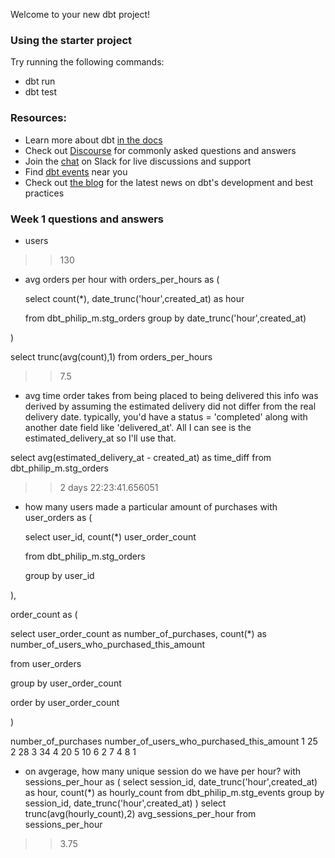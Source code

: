 Welcome to your new dbt project!

### Using the starter project

Try running the following commands:
- dbt run
- dbt test


### Resources:
- Learn more about dbt [in the docs](https://docs.getdbt.com/docs/introduction)
- Check out [Discourse](https://discourse.getdbt.com/) for commonly asked questions and answers
- Join the [chat](https://community.getdbt.com/) on Slack for live discussions and support
- Find [dbt events](https://events.getdbt.com) near you
- Check out [the blog](https://blog.getdbt.com/) for the latest news on dbt's development and best practices


### Week 1 questions and answers
- users
>>130
- avg orders per hour
with orders_per_hours as (

  select 
    count(*),
    date_trunc('hour',created_at) as hour
    
  from dbt_philip_m.stg_orders
  group by date_trunc('hour',created_at)

)

select trunc(avg(count),1) from orders_per_hours
>>7.5

- avg time order takes from being placed to being delivered
this info was derived by assuming the estimated delivery did not differ from the real delivery date. 
typically, you'd have a status = 'completed' along with another date field like 'delivered_at'. All 
I can see is the estimated_delivery_at so I'll use that. 

select avg(estimated_delivery_at - created_at) as time_diff
from dbt_philip_m.stg_orders
>> 2 days 22:23:41.656051

- how many users made a particular amount of purchases
with user_orders as (

  select 
    user_id, 
    count(*) user_order_count
  
  from dbt_philip_m.stg_orders
  
  group by user_id
  
), 

order_count as (

  select 
    user_order_count as number_of_purchases, 
    count(*) as number_of_users_who_purchased_this_amount
  
  from user_orders
  
  group by user_order_count
  
  order by user_order_count
  
)

number_of_purchases	number_of_users_who_purchased_this_amount
1	25
2	28
3	34
4	20
5	10
6	2
7	4
8	1

- on avgerage, how many unique session do we have per hour? 
with sessions_per_hour as (
  select session_id, date_trunc('hour',created_at) as hour, count(*) as hourly_count
  from dbt_philip_m.stg_events
  group by session_id, date_trunc('hour',created_at)
)
select trunc(avg(hourly_count),2) avg_sessions_per_hour
from sessions_per_hour
>> 3.75